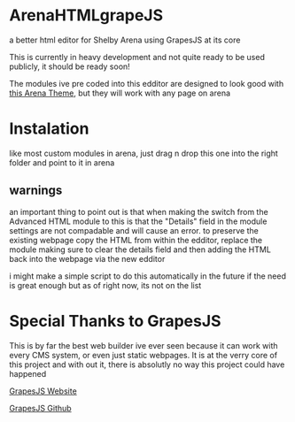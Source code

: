 <h1>ArenaHTMLgrapeJS</h1>
<p>a better html editor for Shelby Arena using GrapesJS at its core</p>
<p>This is currently in heavy development and not quite ready to be used publicly, it should be ready soon!</p>
<p>The modules ive pre coded into this edditor are designed to look good with <a href="https://github.com/zjustus/Arena-Templates/tree/master/MembersResponsive/Dramatic">this Arena Theme</a>, but they will work with any page on arena</p>

<h1>Instalation</h1>
<p>like most custom modules in arena, just drag n drop this one into the right folder and point to it in arena</p>
<h2>warnings</h2>
<p>an important thing to point out is that when making the switch from the Advanced HTML module to this is that the "Details" field in the module settings are not compadable and will cause an error. to preserve the existing webpage copy the HTML from within the edditor, replace the module making sure to clear the details field and then adding the HTML back into the webpage via the new edditor</p>
<p>i might make a simple script to do this automatically in the future if the need is great enough but as of right now, its not on the list</p>

<h1>Special Thanks to GrapesJS</h1>
<p>This is by far the best web builder ive ever seen because it can work with every CMS system, or even just static webpages. It is at the verry core of this project and with out it, there is absolutly no way this project could have happened</p>
<p><a href="https://grapesjs.com">GrapesJS Website</a></p>
<p><a href="https://github.com/artf/grapesjs">GrapesJS Github</a></p>
